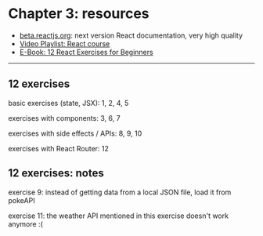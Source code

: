# Chapter 3: resources

- [beta.reactjs.org](https://beta.reactjs.org/): next version React documentation, very high quality
- [Video Playlist: React course](https://www.youtube.com/watch?v=KEoMvroP-r4&list=PLRrX6S8UZpZlFTtdo9RONPO3rYi_UAqmD)
- [E-Book: 12 React Exercises for Beginners](https://app.gumroad.com/d/a5b9f8b836a88e27d4241a526e1ff69d)

---

## 12 exercises

basic exercises (state, JSX): 1, 2, 4, 5

exercises with components: 3, 6, 7

exercises with side effects / APIs: 8, 9, 10

exercises with React Router: 12

## 12 exercises: notes

exercise 9: instead of getting data from a local JSON file, load it from pokeAPI

exercise 11: the weather API mentioned in this exercise doesn't work anymore :(
